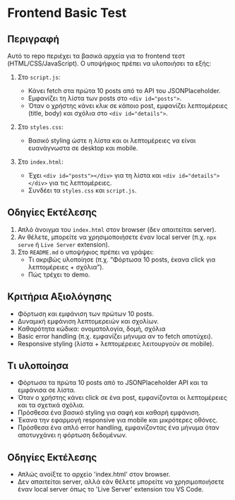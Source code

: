 # Frontend Basic Test

## Περιγραφή
Αυτό το repo περιέχει τα βασικά αρχεία για το frontend τεστ (HTML/CSS/JavaScript). Ο υποψήφιος πρέπει να υλοποιήσει τα εξής:

1. Στο `script.js`:
   - Κάνει fetch στα πρώτα 10 posts από το API του JSONPlaceholder.
   - Εμφανίζει τη λίστα των posts στο `<div id="posts">`.
   - Όταν ο χρήστης κάνει κλικ σε κάποιο post, εμφανίζει λεπτομέρειες (title, body) και σχόλια στο `<div id="details">`.

2. Στο `styles.css`:
   - Βασικό styling ώστε η λίστα και οι λεπτομέρειες να είναι ευανάγνωστα σε desktop και mobile.

3. Στο `index.html`:
   - Έχει `<div id="posts"></div>` για τη λίστα και `<div id="details"></div>` για τις λεπτομέρειες.
   - Συνδέει τα `styles.css` και `script.js`.

## Οδηγίες Εκτέλεσης
1. Απλό άνοιγμα του `index.html` στον browser (δεν απαιτείται server).
2. Αν θέλετε, μπορείτε να χρησιμοποιήσετε έναν local server (π.χ. `npx serve` ή `Live Server` extension).
3. Στο `README.md` ο υποψήφιος πρέπει να γράψει:
   - Τι ακριβώς υλοποίησε (π.χ. “Φόρτωσα 10 posts, έκανα click για λεπτομέρειες + σχόλια”).
   - Πώς τρέχει το demo.

## Κριτήρια Αξιολόγησης
- Φόρτωση και εμφάνιση των πρώτων 10 posts.
- Δυναμική εμφάνιση λεπτομερειών και σχολίων.
- Καθαρότητα κώδικα: ονοματολογία, δομή, σχόλια
- Basic error handling (π.χ. εμφανίζει μήνυμα αν το fetch αποτύχει).
- Responsive styling (λίστα + λεπτομέρειες λειτουργούν σε mobile).


## Τι υλοποίησα
- Φόρτωσα τα πρώτα 10 posts από το JSONPlaceholder API και τα εμφάνισα σε λίστα.
- Όταν ο χρήστης κάνει click σε ένα post, εμφανίζονται οι λεπτομέρειες και τα σχετικά σχόλια.
- Πρόσθεσα ένα βασικό styling για σαφή και καθαρή εμφάνιση.
- Έκανα την εφαρμογή responsive για mobile και μικρότερες οθόνες.
- Πρόσθεσα ένα απλό error handling, εμφανίζοντας ένα μήνυμα όταν αποτυγχάνει η φόρτωση δεδομένων.

## Οδηγίες Εκτέλεσης
- Απλώς ανοίξτε το αρχείο 'index.html' στον browser.
- Δεν απαιτείται server, αλλά εάν θέλετε μπορείτε να χρησιμοποιήσετε έναν local server όπως το 'Live Server' extension του VS Code.